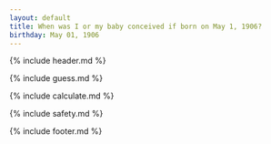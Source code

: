```yaml
---
layout: default
title: When was I or my baby conceived if born on May 1, 1906?
birthday: May 01, 1906
---
```


{% include header.md %}

{% include guess.md %}

{% include calculate.md %}

{% include safety.md %}

{% include footer.md %}



